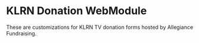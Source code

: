 # KLRN Donation WebModule

These are customizations for KLRN TV donation forms hosted by Allegiance Fundraising.
